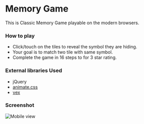 # Memory Game

This is Classic Memory Game playable on the modern browsers.

### How to play

* Click/touch on the tiles to reveal the symbol they are hiding.
* Your goal is to match two tile with same symbol.
* Complete the game in 16 steps to for 3 star rating.

### External libraries Used

* jQuery
* [animate.css](https://github.com/daneden/animate.css)
* [vex](http://github.hubspot.com/vex/)

### Screenshot
![Mobile view](https://i.imgur.com/lqJeIfE.png)

